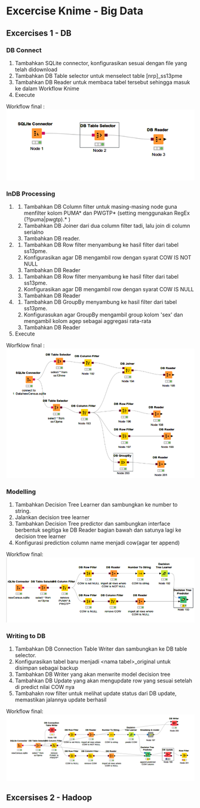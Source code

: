 # Excercise Knime - Big Data
## Excercises 1 - DB
### DB Connect

1. Tambahkan SQLite connector, konfigurasikan sesuai dengan file yang telah didownload
2. Tambahkan DB Table selector untuk menselect table \[nrp\]_ss13pme
3. Tambahkan DB Reader untuk membaca tabel tersebut sehingga masuk ke dalam Workflow Knime
4. Execute

Workflow final :
![](img/1_1.png)  

### InDB Processing

1. 
   1. Tambahkan DB Column filter untuk masing-masing node guna menfilter kolom PUMA* dan PWGTP* (setting menggunakan RegEx (?!puma|pwgtp).* )
   2. Tambahkan DB Joiner dari dua column filter tadi, lalu join di column serialno
   3. Tambahkan DB reader.
2. 
   1. Tambahkan DB Row filter menyambung ke hasil filter dari tabel ss13pme.
   2. Konfigurasikan agar DB mengambil row dengan syarat COW IS NOT NULL
   3. Tambahkan DB Reader
3. 
   1. Tambahkan DB Row filter menyambung ke hasil filter dari tabel ss13pme.
   2. Konfigurasikan agar DB mengambil row dengan syarat COW IS NULL
   3. Tambahkan DB Reader 
4. 
   1. Tambahkan DB GroupBy menyambung ke hasil filter dari tabel ss13pme.
   2. Konfigurasukan agar GroupBy mengambil group kolom 'sex' dan mengambil kolom agep sebagai aggregasi rata-rata
   3. Tambahkan DB Reader
5. Execute

Worfklow final :
![](img/1_2.png)  

### Modelling
1. Tambahkan Decision Tree Learner dan sambungkan ke number to string.
2. Jalankan decision tree learner
3. Tambahkan Decision Tree predictor dan sambungkan interface berbentuk segitiga ke DB Reader bagian bawah dan satunya lagi ke decision tree learner
4. Konfigurasi prediction column name menjadi cow(agar ter append)

Workflow final:
![](img/1_3.png)  

### Writing to DB
1. Tambahkan DB Connection Table Writer dan sambungkan ke DB table selector.
2. Konfigurasikan tabel baru menjadi <nama tabel\>_original untuk disimpan sebagai backup 
3. Tambahkan DB Writer yang akan menwrite model decision tree
4. Tambahkan DB Update yang akan mengupdate row yang sesuai setelah di predict nilai COW nya
5. Tambahakn row filter untuk melihat update status dari DB update, memastikan jalannya update berhasil

Workflow final:
![](img/1_4.png)

## Excersises 2 - Hadoop